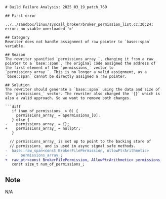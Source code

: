 ```
# Build Failure Analysis: 2025_03_19_patch_769

## First error

../../sandbox/linux/syscall_broker/broker_permission_list.cc:30:24: error: no viable overloaded '='

## Category
Rewriter does not handle assignment of raw pointer to `base::span` variable.

## Reason
The rewriter spanified `permissions_array_`, changing it from a raw pointer to a `base::span`. The original code assigned the address of the first element of the `permissions_` vector to `permissions_array_`. This is no longer a valid assignment, as a `base::span` cannot be directly assigned a raw pointer.

## Solution
The rewriter should generate a `base::span` using the data and size of the `permissions_` vector. The rewriter also changed the `{}` which is also a valid approach. So we want to remove both changes.

```diff
   if (num_of_permissions_ > 0) {
     permissions_array_ = &permissions_[0];
   } else {
-    permissions_array_ = {};
+    permissions_array_ = nullptr;
   }
```

```diff
  // permissions_array_ is set up to point to the backing store of
  // permissions_ and is used in async signal safe methods.
-  base::raw_span<const BrokerFilePermission, AllowPtrArithmetic>
-      permissions_array_;
+  raw_ptr<const BrokerFilePermission, AllowPtrArithmetic> permissions_array_;
   const size_t num_of_permissions_;

```

## Note
N/A